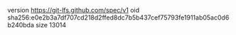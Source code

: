 version https://git-lfs.github.com/spec/v1
oid sha256:e0e2b3a7df707cd218d2ffed8dc7b5b437cef75793fe1911ab05ac0d6b240bda
size 13014
